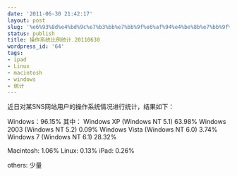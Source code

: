```yaml
---
date: '2011-06-30 21:42:17'
layout: post
slug: '%e6%93%8d%e4%bd%9c%e7%b3%bb%e7%bb%9f%e6%af%94%e4%be%8b%e7%bb%9f%e8%ae%a1-20110630'
status: publish
title: 操作系统比例统计.20110630
wordpress_id: '64'
tags:
- ipad
- Linux
- macintosh
- windows
- 统计
---
```


近日对某SNS网站用户的操作系统情况进行统计，结果如下：

Windows：96.15%
其中：
  Windows XP (Windows NT 5.1)    63.98%
  Windows 2003 (Windows NT 5.2)    0.09%
  Windows Vista (Windows NT 6.0)    3.74%
  Windows 7 (Windows NT 6.1)    28.32%


Macintosh: 1.06%
Linux: 0.13%
iPad: 0.26% 


others: 少量
